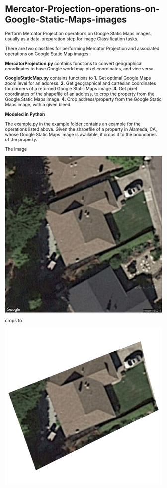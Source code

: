 # Mercator-Projection-operations-on-Google-Static-Maps-images
Perform Mercator Projection operations on Google Static Maps images, usually as a data-preparation step for Image Classification tasks.

There are two classfiles for performing Mercator Projection and associated operations on Google Static Map images:

**MercatorProjection.py** contains functions to convert geographical coordinates to base Google world map pixel coordinates, and vice versa.

**GoogleStaticMap.py** contains functions to
**1.** Get optimal Google Maps zoom level for an address.
**2.** Get geographical and cartesian coordinates for corners of a returned Google Static Maps image.
**3.** Get pixel coordinates of the shapefile of an address, to crop the property from the Google Static Maps image.
**4.** Crop address/property from the Google Static Maps image, with a given bleed.

**Modeled in Python**

The example.py in the example folder contains an example for the operations listed above. Given the shapefile of a property in Alameda, CA, whose Google Static Maps image is available, it crops it to the boundaries of the property.

The image

![Cropped Google Static Maps Image](https://github.com/sgrvinod/Mercator-Projection-operations-on-Google-Static-Maps-images/blob/master/example/example.png?raw=true)

crops to

![Google Static Maps Image](https://github.com/sgrvinod/Mercator-Projection-operations-on-Google-Static-Maps-images/blob/master/example/out.png?raw=true)




